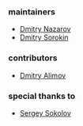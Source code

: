### maintainers

* [Dmitry Nazarov](//github.com/nazarov-tech)
* [Dmitry Sorokin](//github.com/karech)

### contributors

* [Dmitry Alimov](//github.com/delimitry)

### special thanks to

* [Sergey Sokolov](//github.com/teners)